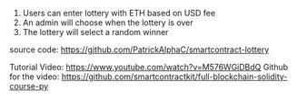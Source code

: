 1. Users can enter lottery with ETH based on USD fee
2. An admin will choose when the lottery is over
3. The lottery will select a random winner

source code: https://github.com/PatrickAlphaC/smartcontract-lottery

Tutorial Video: https://www.youtube.com/watch?v=M576WGiDBdQ
Github for the video: https://github.com/smartcontractkit/full-blockchain-solidity-course-py
